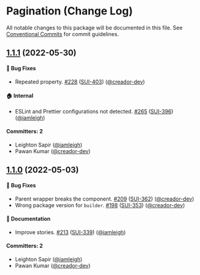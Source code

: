# Pagination (Change Log)

All notable changes to this package will be documented in this file. See [Conventional Commits](https://conventionalcommits.org/) for commit guidelines.

## [1.1.1](https://www.npmjs.com/package/@wpmudev/react-pagination/v/1.1.1) (2022-05-30)

#### 🐛 Bug Fixes

- Repeated property. [#228](https://github.com/wpmudev/shared-ui-react/pull/228) ([SUI-403](https://incsub.atlassian.net/browse/SUI-403)) ([@creador-dev](https://github.com/creador-dev))

#### 🏠 Internal

- ESLint and Prettier configurations not detected. [#265](https://github.com/wpmudev/shared-ui-react/pull/265) ([SUI-396](https://incsub.atlassian.net/browse/SUI-396)) ([@iamleigh](https://github.com/iamleigh))

#### Committers: 2

- Leighton Sapir ([@iamleigh](https://github.com/iamleigh))
- Pawan Kumar ([@creador-dev](https://github.com/creador-dev))

## [1.1.0](https://www.npmjs.com/package/@wpmudev/react-pagination/v/1.1.0) (2022-05-03)

#### 🐛 Bug Fixes

- Parent wrapper breaks the component. [#209](https://github.com/wpmudev/shared-ui-react/pull/209) ([SUI-362](https://incsub.atlassian.net/browse/SUI-362)) ([@creador-dev](https://github.com/creador-dev))
- Wrong package version for `builder`. [#198](https://github.com/wpmudev/shared-ui-react/pull/198) ([SUI-353](https://incsub.atlassian.net/browse/SUI-353)) ([@creador-dev](https://github.com/creador-dev))

#### 📝 Documentation

- Improve stories. [#213](https://github.com/wpmudev/shared-ui-react/pull/213) ([SUI-339](https://incsub.atlassian.net/browse/SUI-339)) ([@iamleigh](https://github.com/iamleigh))

#### Committers: 2

- Leighton Sapir ([@iamleigh](https://github.com/iamleigh))
- Pawan Kumar ([@creador-dev](https://github.com/creador-dev))
